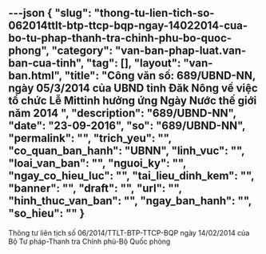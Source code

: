---json
{
    "slug": "thong-tu-lien-tich-so-062014ttlt-btp-ttcp-bqp-ngay-14022014-cua-bo-tu-phap-thanh-tra-chinh-phu-bo-quoc-phong",
    "category": "van-ban-phap-luat.van-ban-cua-tinh",
    "tag": [],
    "layout": "van-ban.html",
    "title": "Công văn số: 689/UBND-NN, ngày 05/3/2014 của UBND tỉnh Đăk Nông về việc tổ chức Lễ Mittinh hưởng ứng Ngày Nước thế giới năm 2014 ",
    "description": "689/UBND-NN",
    "date": "23-09-2016",
    "so": "689/UBND-NN",
    "permalink": "",
    "trich_yeu": "",
    "co_quan_ban_hanh": "UBNN",
    "linh_vuc": "",
    "loai_van_ban": "",
    "nguoi_ky": "",
    "ngay_co_hieu_luc": "",
    "tai_lieu_dinh_kem": "",
    "banner": "",
    "draft": "",
    "url": "",
    "hinh_thuc_van_ban": "",
    "ngay_ban_hanh": "",
    "so_hieu": ""
}
---
Thông tư liên tịch số 06/2014/TTLT-BTP-TTCP-BQP ngày 14/02/2014 của Bộ Tư pháp-Thanh tra Chính phủ-Bộ Quốc phòng
